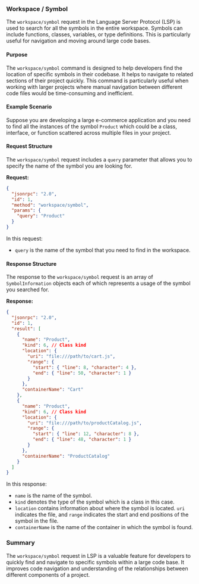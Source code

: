 ### Workspace / Symbol

The `workspace/symbol` request in the Language Server Protocol (LSP) is used to search for all the symbols in the entire workspace. Symbols can include functions, classes, variables, or type definitions. This is particularly useful for navigation and moving around large code bases.

#### Purpose

The `workspace/symbol` command is designed to help developers find the location of specific symbols in their codebase. It helps to navigate to related sections of their project quickly. This command is particularly useful when working with larger projects where manual navigation between different code files would be time-consuming and inefficient.

#### Example Scenario

Suppose you are developing a large e-commerce application and you need to find all the instances of the symbol `Product` which could be a class, interface, or function scattered across multiple files in your project.

#### Request Structure

The `workspace/symbol` request includes a `query` parameter that allows you to specify the name of the symbol you are looking for.

**Request:**

```json
{
  "jsonrpc": "2.0",
  "id": 1,
  "method": "workspace/symbol",
  "params": {
    "query": "Product"
  }
}
```

In this request:
- `query` is the name of the symbol that you need to find in the workspace.

#### Response Structure

The response to the `workspace/symbol` request is an array of `SymbolInformation` objects each of which represents a usage of the symbol you searched for.

**Response:**

```json
{
  "jsonrpc": "2.0",
  "id": 1,
  "result": [
    {
      "name": "Product",
      "kind": 6, // Class kind
      "location": {
        "uri": "file:///path/to/cart.js",
        "range": {
          "start": { "line": 8, "character": 4 },
          "end": { "line": 50, "character": 1 }
        }
      },
      "containerName": "Cart"
    },
    {
      "name": "Product",
      "kind": 6, // Class kind
      "location": {
        "uri": "file:///path/to/productCatalog.js",
        "range": {
          "start": { "line": 12, "character": 8 },
          "end": { "line": 48, "character": 1 }
        }
      },
      "containerName": "ProductCatalog"
    }
  ]
}
```

In this response:
- `name` is the name of the symbol.
- `kind` denotes the type of the symbol which is a class in this case.
- `location` contains information about where the symbol is located. `uri` indicates the file, and `range` indicates the start and end positions of the symbol in the file.
- `containerName` is the name of the container in which the symbol is found.

### Summary

The `workspace/symbol` request in LSP is a valuable feature for developers to quickly find and navigate to specific symbols within a large code base. It improves code navigation and understanding of the relationships between different components of a project.